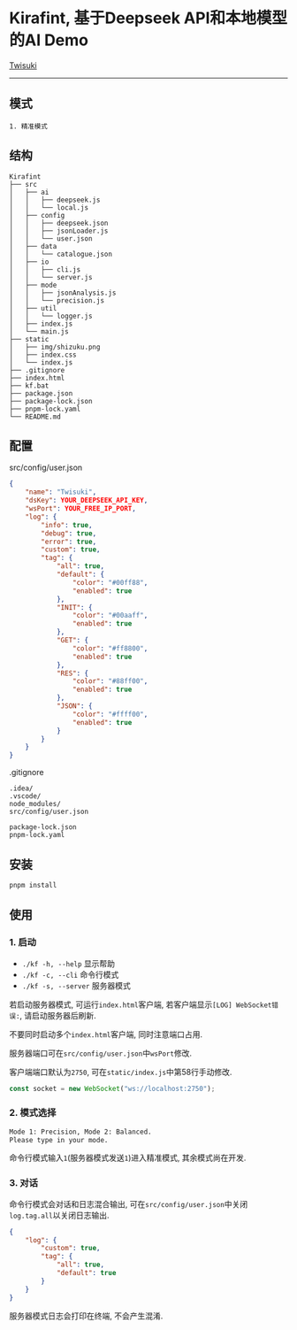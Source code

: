 # Kirafint, 基于Deepseek API和本地模型的AI Demo

[Twisuki](https://twis.uk)

---

## 模式

```text
1. 精准模式
```

## 结构

```FilesTree
Kirafint
├── src
│   ├── ai
│   │   ├── deepseek.js
│   │   └── local.js
│   ├── config
│   │   ├── deepseek.json
│   │   ├── jsonLoader.js
│   │   └── user.json
│   ├── data
│   │   └── catalogue.json
│   ├── io
│   │   ├── cli.js
│   │   └── server.js
│   ├── mode
│   │   ├── jsonAnalysis.js
│   │   └── precision.js
│   ├── util
│   │   └── logger.js
│   ├── index.js
│   └── main.js
├── static
│   ├── img/shizuku.png
│   ├── index.css
│   └── index.js
├── .gitignore
├── index.html
├── kf.bat
├── package.json
├── package-lock.json
├── pnpm-lock.yaml
└── README.md
```

## 配置

src/config/user.json
```src/config/user.json
{
	"name": "Twisuki",
	"dsKey": YOUR_DEEPSEEK_API_KEY,
	"wsPort": YOUR_FREE_IP_PORT,
	"log": {
		"info": true,
		"debug": true,
		"error": true,
		"custom": true,
		"tag": {
			"all": true,
			"default": {
				"color": "#00ff88",
				"enabled": true
			},
			"INIT": {
				"color": "#00aaff",
				"enabled": true
			},
			"GET": {
				"color": "#ff8800",
				"enabled": true
			},
			"RES": {
				"color": "#88ff00",
				"enabled": true
			},
			"JSON": {
				"color": "#ffff00",
				"enabled": true
			}
		}
	}
}
```

.gitignore
```.gitignore
.idea/
.vscode/
node_modules/
src/config/user.json

package-lock.json
pnpm-lock.yaml

```

## 安装

```bash
pnpm install
```

## 使用

### 1. 启动

- `./kf -h, --help` 显示帮助
- `./kf -c, --cli` 命令行模式
- `./kf -s, --server` 服务器模式

若启动服务器模式, 可运行`index.html`客户端, 若客户端显示`[LOG] WebSocket错误:`, 请启动服务器后刷新.

不要同时启动多个`index.html`客户端, 同时注意端口占用. 

服务器端口可在`src/config/user.json`中`wsPort`修改.

客户端端口默认为`2750`, 可在`static/index.js`中第58行手动修改.

```js
const socket = new WebSocket("ws://localhost:2750");
```

### 2. 模式选择

```txt
Mode 1: Precision, Mode 2: Balanced.
Please type in your mode.
```

命令行模式输入`1`(服务器模式发送`1`)进入精准模式, 其余模式尚在开发.

### 3. 对话

命令行模式会对话和日志混合输出, 可在`src/config/user.json`中关闭`log.tag.all`以关闭日志输出.

```json
{
	"log": {
		"custom": true,
		"tag": {
			"all": true,
			"default": true
		}
	}
}
```

服务器模式日志会打印在终端, 不会产生混淆.
